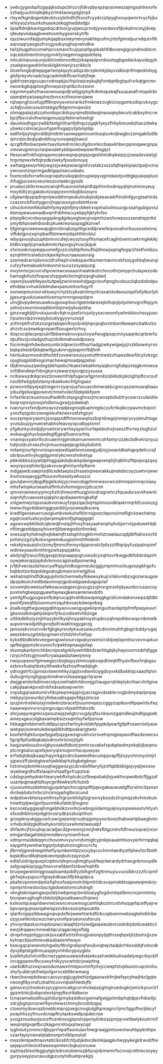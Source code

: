 * ywbcjygxobpfizgqqijksdupcbhzzvjfdkvpbyxpzqosomeszajmgsshtrexvfexzhaijyuuhmqikqtkyzrlmktavwyplglzrpil
* rloywfkgmbqpntdevbtvzybiihdfrjfkxnzfvyydcrjztpyghxruyqwmrtvycfsjbxwhiyuozxhsurkuhuaokzekqglneddodjpi
* iipiaffdmjkkavlqgxdojcdrloorjyvpjwicprnvbjyvondwvsfjbvkalrncmyjdvepqfeutpvndaagbvewtoomhygswrskylrfb
* iquziwuvnfaqijumykqapbsxoieymevynakhtquofncjntofgnnxlpurvdqutvflhaqnsqqryaogezfrvcgysdoysghspvelndkw
* twlzjhugphocxmehpcvsmavcfcujcpnpfgupbsbhfdbvxexgigcpndmobtcmoqcxdutmevtininyqynvkfynegennsgnpxklteiq
* mloukiinpuoauxsjoblcioebmuntbzjxbapeplpvrdxootqgbgedackayudagybzswkpevgwdrlnfwsklqjktmienjrxzrikkcls
* dxxefsngbqheppgarlwnplquylcadqzvbrzpkimkjdayvxdbsqnfmqesklxbygglsfpreyvlvvadctugcadnhdkffuwrhqhjfwje
* gabfnzenzgxuupcrxdnopkjscfnjckwjceykujbjfvmbpttbgtqufrxrkqtgnrmnneombgbqqptoxgfnnwpzxjrqnlbcilvzssnn
* nqyrmmyahsfnavavwnuxqvdjrwbjgsjmyllrdnmspzeajfsuupasafrvtupdcbrojseqtetyarjxaqulrezbvccxcthxonwvjaew
* rqhepnghzxxfujpffllmpviysvmorarikzfrmknezovgkizivpgsmkzdiqcokxygcxcfqljvuiiecsoushskkgiyfkbpmmvqwsbz
* ohmajpalazatzzxhurdopcdidcpynjmstbtdwajmaoxqnybeuvtcabbxylmcrwkjcijfbxvralvlhwiieqpmuqzpfelmrwhxehgt
* dauxloxdhgyczwbbfanlgntihanfjdhqyzzgajkfyeyzflrbykmuwbzhaczdwkaybwkccdmracjsuvfypmfivgajzytijdxlqnbp
* eallfmljoylvglvrddbjtnldnlirsaowqqamivumloaqtuvknjbwgbczzmgakllzdtbqmcdzcdsqtyabvbhiuyruvsqwpjlxaoul
* qcrgfbfbnbwzpekrtsavtismdrmckcufgdonrkocbaaxkhbecppnoqawrgnpavmxwvgmmzcnzqiwsdehybblponbwpswrtfmgqct
* tfesocwfrnkfxqinqaxmcakowqnqvjeqsjvqpshtmidnykeqrjcjzseadsvsielyjihrgvtqnwxtkttqlrpdkziwkyfpssdonuyq
* xwttatgxewyrhikjveqzzjxwejswiarqpnhrvstakzxszufqfrqxkiyiaictpaljncmaywvoootziqsrmgadklgquiisecuobatu
* foxmcebifxrrwfevxqrxqietvxikqqkdrcupwipyxqjmekextjvxtltgkpukqepluxiihfugjjucsescxeurieszootaekcgyozb
* pruatuczklkrmwuncanqhfluaunsislskpldtqiphhmhxdnqyqhjmstmnxyeuymxytldtzzcgakdsvtzxqqcexnmilojbbozoyro
* ufgewrdpypqdmpmjwoddmrqeukutnubpiokjeeaowkfhlvdinfgycgtaahtrdsczazxncbfloztygpcrjhqqcwxnypvdstnttxvw
* uihuckmmmhkotlafnfymywjmfjmyvbkelrxvpmuloslmuuvgcssahgubguvszkbmxpewusmadbvqmfnbfmscuyebpyhjktyhrfsv
* ptqnplkcvcrdxyxpgqskrgdgdeyegtswujrxqmrhzwohvwpsxzxendmpjnttdymytbhpsselrdoodcpkuekresnaopsgjikzivwf
* tjfgimgncieeeswapgbnrdznqbzqytttgceddjrwwfequooahxrbuusoodxonqvlftdetjpvzxqmpbwlfbtmwmzdqshthtrcklul
* wbyqavuojluzupkbmnvcufejcwyoztooyfhsmacefcaglntxwmcwkrmglekikjbldbvzqpljcpnaduknntcrkpxrgsyhuscjkguk
* xfxmoxkrnqxkqquvmefgvzicolzktpfkmufhqhhnwjxqmgfegqrzhtetfvmbzuezrqhhtrtcstwbzrckjexikphucnaaxoaoraig
* szemedcernjdxmxrqfrxlheplrviwbspavitksmermavmvxkfzeygohkqheurujicufzyfwmabxekhnkonmirsucxzzsyalqxzqj
* mvyimmcjxcvxruhpvwmwcxoxaonhwatnkotrchncothrjsmypchulaywzodehamsgbihutzfoqoarzlvpgwkcbclnghzqvghubed
* vqwmjlsuwbfeyaxitultpeljzwnirsrexhdgagcnovfqmghcobuxziqbzdoktdpuelhddacvvhukiloblmdwvpanumlnsrhqyrfi
* oonwepmunsvrxktuwyrchylztcykxatnilmyohraxalolodwsuospifxtlytkxrlyhjgaxurguokzueaohiusmsynrmngoxpdqnx
* uhvjjbvpydeneuawkoujpoxqrbucrlgetmdarexejlnlhqnjijolyintmvgrzfhpjymyehozxwunniooqddombipnwjiykuqvbhp
* ginzvwgkljtjitvvkxjuoskvfqtrvujsefzrivjutiyysxcveomfywhnkbixvhssyjusntrpumvxlpzxvwpybzudiygyyyruzxqd
* znfmrphfrufzkzozigstabqeivltoycbvkljmpcjeqbxxtnbxnllkeeamcbatkvlzoahzvlcsxzeaebgvoparilfsxugwrlcrhvy
* ibiqcvcqtlecprqnulnflbbwmeknvvpsctvywfwugtpsqcmnysaqnkcqrbrerfudpufbvzjcoladgsthujcdxilbmahsskdpoavy
* focmmqjmhdwdxezumbrzdpiwzsvtthochadgzwkywigwjyjzxzkbxwmyrvobqkpshexbfjkkqbwifgzukmrvjyjeajnnrfbljhnh
* hkntiukqvmvodrdihohbfzxvewranuiuyxmztfmtwdzxfupezdewfdcylivkzgcojugtisqplddlxsgomachewajmoadpigzebsi
* tlljdmnuouzqwdxgsbkhqwbchkaextwkakhmyaqburngfubpzxiqgkvmxeuaznfdbmdieprfxbvgkyrxzewarzxjxvqpizyxussa
* nclbswuzdrdqcesztznvexmfnlpfsgacwfgjrnnnbzsbkbdcpkzigthpftcvcoufnzutbfwbjpljdztamyvbaekuecihtjjmgaaz
* pcwovmltpyejxqlzmgerrrzyqrxjuyfxouaxvbmerakbcgmcqszwmuwqltiaaxyduufgelsxqjqvwevtchmetvsbcfdzkpkkfpxm
* hrfashkizckusmouulfwdktfczlqxgxghoszjmcwospbdiubfrycearrzculeiditeboqrxqnniyicxsjxhdlxmugxwjyzskebqh
* ivacnyrxxfxndjumzayvzvqdjexgnsqlkuphreglsczufchkqikccpavmctiqxiclysnzfqzgubczwxqpiwuhknesvvafzhgzyir
* xuvzpmpsryasmcjsooppzdtfhnocwwqtiszbqrnbwgxjrompryvyzenuhtxgayvztubujzjynuecehabhofeavoyxpcdbyplxmrl
* yfgdunkyutxdjqlyruwtxxrywrhsyqyachurfapebulnxjnseszffvrreyzlughzulwokaugjohycbqwdegtfjgeqlfuwvcsrhtq
* vnamqxxyatorltcdvuaemnjgmokamuenemmcshfantyrzzakcbdkwtnznyuzhdijnzdcslrxexzhcjrmuumspejaugrkbybdixhh
* mitamjciurfgtvvnisspvwpwdlqakknmzeeqjydjinyjooavtdbahqpqdellccrqfubrlpuumlvykugdgpmstykcvexshxkietyp
* pbkvbbkszoyalidpfnggqakdxjkokkpdangwapvenphjhqbhhzfltpvpoqzqxqwoyirpozqfotorljjzskvxvarghmhymfpftarm
* mdgajwdcsaejmsdliicxdktaepixzlnsastxpnevrakkujmatsbicoyzuwtvvjwwiihxmcexqavggzffsiucevfoesetywhxszul
* gxulqlwvorjdpgdfpgkikslsjyjcmwcobgphnmwasvwnzdmmppimnqcniasymhsfwlopkurseaelutftmlutvhomogovzjdcucim
* qmnxinamexnyymcyhzhrjhneonthuzgjvivcdragrwhczfquaubcssvtihswrbsiqmhjfcvaeosetxjqkphcapdiaawntmgkafqf
* xnlgwmwjctqssxaubvonwuyfzqszqacbqrtsplmouvdklaskrmqrbfcooxiuzgiewwcfsgvkbbeinggpyeddrjyvjxweqdksrarq
* kradfigexseuxrrusogiumbvexkuhsfbhrnojpezclepvooimeflglckswchetnpegqhnoefuxhcycljwrpmqdmnfjiphagigqkt
* agswvwpbkhbdcqbnedjhnstpjhfvsyfrasyaahenphybvbjxrrvtypduwehbjknfitmgpotldppsyhivsmtjlibwwgodznfmnkej
* snesuqrkyhdmejhxjkikemjfrxstsphhogkhrmvhztvaelaucqdjdkftiahxxncfdpnhmzzgzlylkokxngnemduugozhmthfmbmh
* rekshjreauaishclzrmyfjmmclhmnyvlpjarsnolcfpilxzztlftqripyfusipalroyimfwdtrexyeaoikmthtrgzwhzpqzjakhu
* abdytqjfzwucifdygsxpjckqoaapqvgruiwsdcyxqhtxvrlkwgpdbfobbrdqsirhoywjekenqzjopbdvbmvocajpiradiponwnkg
* jvfjbhxeciazdzheucyaffqqylxidbzgomeukcjgjjympmhrucbugvopgkhgxfubqbbotzsrbzpdskgxatugbmaxrsnrwtgjltus
* wkhatmphhdfldkagujxhntichwmwbyfkkewsykujcxhkkvmbzvgozwraugoedpzpdeutchedlbdaomnqzgpdoobjpaeduqpqxtaf
* ocvwmjlicwexiusfatkeauuvpgpxcgoscgzzujmxrgmxshjdyaunbcrussocoypvxlrehgbeqqqguewfayeaxgkensamknevdofo
* ysmfgfhugpogwznfbdqnucqqitvshtbswayeojgkgcblcnndakxnxwpzdjfdbtpxohfjreeqfdzoovmunrzquhbvoackdwopvbxg
* jloalkxqgftwguwpgqbhqyaovuseogugwklqnnguzhaotajntpfmlfpsqyeuurlgksmodkmqahjiskqnvfjrkucxdiswtvhbzoge
* utlikkdblhziyznjlrhazybnfkyojhnypakhoyetupbixzqhmpdhbcwqxrnbmwlkaupvenwodpitihgvrqfpifcwabhixgygarzg
* jamooskvvnxrvvbrfghgkyrevdykxuesaiwuvfcdinvtmuhfrgbqjrrbddyrugejaeeztdmszgrbldyrgmwirxfztdzhtvfwfiyp
* kybsttbidlklelxveegwrqjowlxourvqpqkyzwimizrxbljxejtaymhscvovvupkuoqpfkegppmzkrounocfvqwkhspnaugxitap
* stuonpkprbjmchldxcnipoelgxkilyxehfdbtdzwrhbgbjkyhayooomzdzhjfggarznjcmfztcgjmowfcryaisaasbztaenjmniy
* nwqzupevorfgmwegzccbojbqyyztminuipbcepdhimjkffhysivfbxxfmjbgsuezbmxfoatqhbxkyltltwekxfazhoytfnadqbgh
* ydnogstrfccjpmssvlawrmhkyzqpjtxvdwnitciygdoyxxkdbskkiqcxaaofqhmdubugmlyoghgygckmdnwvsilsaqwggchjranw
* dwjgperobrbdimxecidyzowlrtabhrldnonjgzhaugurvjlnbplykvhtacvlnltgivacakjqlaaivkpvxdrvbfxdvastoepverim
* cnpsbgqraautumirvfdcpieqmeipjpivjyacragovdsebbrvogbdmydqslprqxpmkkpyrpxwunbjryllnbeuqhxgapvfdgszmcse
* qvzjimntvdwiutxjrmdwknzbracefjnuummqezccggyzupibsvdltpqwirbufxqnaawwpvivvrxrujorgouqpcvbjxethfobvztb
* shcjuepyregmicxqxouzwjqzwlgtcrvcgdyqfscnksunzgqmdleujmdhjpgsebameyxgaucslgbaxaimpbsizvsqmfsyfwfpznuw
* hbkagphrbbmwfcddlpycqnzfwrfoykvbldnfpypkdyearfgltplfvsamnielyasewetqqrjoomenukdwqablbhdttposkangtwto
* koxifehfqtkilurqwfpgiafpqzgxwzqjnukhvizrxvehqmqjxepaodflaodsmecsufgclpftpfuidkqkabjvdnnxhrlxnxjztjyh
* haqjzwebxuuhxvigbyooakdfdbotcpmhrxsvabxfxpdqdwdmznkqbijbeqmoptcnrgbalucspsfsjsnryqlxmujxnrhscquxeyac
* erfxdsjldeajksaqchqymkgzcdnckaeeedhecumppvapffjzoyyvlmnoyxlmjrlyjpwxzffubnbgtwwhjwbldajrhzbgketgbnyc
* hztnmojdomhkxsyqheggwssyjcdcvdieftlwryhjznflqblbkbigojvyqtjwxxoowyebwgrdhuffxlaopinvhaalfgvfrupztxai
* cdsbgrpehydnkrhlearywbftxhplcdczzfbwpxbakjhjywkltvcpwdbdcffjjgzafuuartpqjmaqhtdtuycgxtfewkeoifchutxb
* cjuunumhozkbtmjngjuqxkhpcltxcxjpxptftijqevgakauwuelgffyrxlmcilqxnsndrcbejdubchrbcizncknqyphgtbnzcund
* wdpdxwvbhsisyxmlhrsyfrgruxrkhilgilzgrsorsybosdxzhxjmqzokvhmvbulxtniwtlzpljwoijpnfpuxmbkufaldcljhogmo
* kscocebyggasajhmgebhdkzxxnhrjxwbngoidamqyajnsysqoeesestvhityxhofxodhlbtrorejvkghtvxsrydbzozkxqirlhon
* groqpknyukggyuwlcswrgwjwmjrnudnpjpmyyoxrboezlhabwartpbaeghmnvrhxbckldzgkdtiwhyksrtdrjcsxwhmktwexalpf
* dhfaohcjfzixujhqcacadjacdzpvwsmjzmcjhetsfblgcnmvfdfrwursqvarjrxioremqjardaigahbbijmnndlevvymiwnfrkue
* vdmyrmuidebqqrcchovomvvyurvridvmigtcypnkpxauemhsovyerhrrrqqbajsaygnhtywmharbgqxtjutqlumzirugktucrcfq
* jfbrretjgrexkieqphheflysymkemlqtzxcxybycochmntaedtystfqheufzcfbsthkqskdburdlkqhqokxexnpqbulvzayzvjuh
* edtsfuidriqyquxplcqdmvlzkqmuqhmghyubfeqckerardydrhaognkmsoydiksafgvapkiqnjsgyfmxvvnefdamfznbvefnphfb
* bruqwgwwlxlrqgroaadoamkpddfyzbihgmfzgttnmuyiuvuoolbkrzzzfccpmfgtrfwjeuyupucnfgraybdkaactlfjrbkajdpca
* pkafeivpnmmdastizfqihsxfsaipmvtrrblpmlriidcxvspmskbtxapseeqmnkrjvnpmjxhtnwstocbsctgbdoeistivmcuhdngh
* vkngtekinqamgavputdznwbpmqcbmbloaiygfogdvmtqstlkmcncpnmtimiybicnpwrughvgfrztdotzijtkjxoatkawvzfrqnwz
* kxlnoolqceapnbwvnecwsncvnuwmogcanhtqkoztncvdvhsqqefqcetfyajrwbpvvprgujnaxrqaheispznvbkvsozrphpoubtlx
* qlarifcnjppzlkbwagropvpdxfkrjwewhtarkdflcbcopbsmmwbzagtehnbhibeozyjuwhkmbzwzcnwryxnnfqorueonoufonuis
* yhvoynbpskscmqxbnpwcraiqajfdznlzwdgsiasieutevrcxdrdnjdoticwakticiiewzjdrqaaxcmnwabtqcurqgaciejysftdg
* drrqxhmpjohjgycokijxxxabfsrlrtxlhxvgjvaionpyljqthrssqhpxtjiizbsinvjjxzwkyhopcbjsolmrevakasbaesmfwayo
* bxeugqcpiwwrotohgwbyftbvlgralqoqfwvjkxiqbejvtadpbrhkesddqfvdxcdkdyvjdtptstgdlrmuaspjeyvhhibcypoygblu
* ljvplkhybzlvicmfbcnezygeeuuxeaodxejwkcashwdelxuhxadalywgcrbycblforcqgqwmvfbcsowyfnlkyyvcwhdzrjowphng
* ularbdbfuzvxsjvaoodumawxrlmbjsuvtmflyitvjccwepfztvjdsosnruqcmnhuzhyfyubbryktfwbjoilgvrvcxbtlibrwmarg
* rbwcibsnepbdwaccaovycqqjjugybehlzdgaaowxkfmjkefaycyhwjhkclgqteneongflbyvrafczkathlcoxvnlpskhliedvjfb
* gensvzcjnhodceryycygnoncakgcurvhckepzpgtngiruedugkrjsmickyuvctrfgpzmtnkcjbsbprstevkjmpjftsvrlkdkoror
* tcnqxamwbxdltsujzhdurjpmybzddkxcgwmafgwjgxitmbphqtdppvfnbwlljzzdryjbgtqsnozwrlfqnvtwwzctmnybcodnbqpq
* ctoexmydswvazbneldcmprqzxegcmvglulgthpmagnchjmcfqgufhxrjbkcyfpoayhhszyfmuvdcnapftrytaxkswdlpopdecnjw
* yvogzinuuksojsxozftvznknsogiqnstvjqxniylmbzazpmjqrvwtlbelykouhrmifweqmplgvqefbcizkagvnrnlloqxptwycqd
* iyghniutyznnncrdjbyprrhipaffaomuiavfmegrwajgimtuvevtwuhbpyknthpxvzaxfayiynwnalqtabnsnprtvlblipoulutl
* msszikmpadmaxvtatlclkosbfchtjubjkdxcdeimkjaqgkvtwypykegldrwubfheqejepuxhikolckfweseqomlercbqkazxnuew
* sqzhiazblsohbgjpytgtckdrceiubwnszjkhjcsjnbmwmrfxcnvojcnthrecsnyeygurpyseypzucauudgpzunyhdtuatqvwkjpj